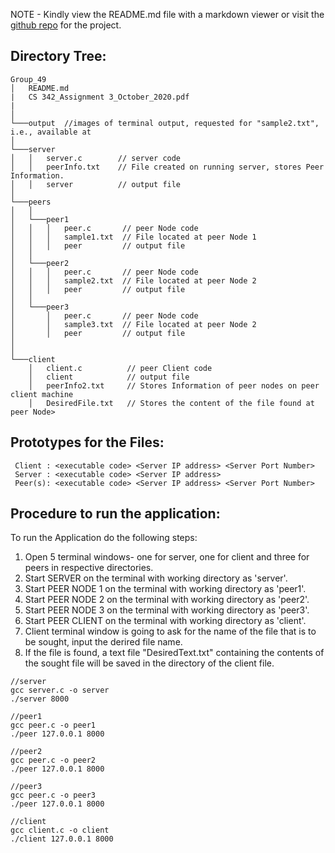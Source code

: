 NOTE - Kindly view the README.md file with a markdown viewer or visit the [github repo](https://github.com/eklavyaj/Relay-Based-Peer-to-Peer-System/) for the project.

## Directory Tree:

```
Group_49
│   README.md
|   CS 342_Assignment 3_October_2020.pdf
|
│
└───output  //images of terminal output, requested for "sample2.txt", i.e., available at 
│
└───server
│   │   server.c        // server code 
│   │   peerInfo.txt    // File created on running server, stores Peer Information. 
│   │   server          // output file 
│      
└───peers
│   │
│   └───peer1
│   │   │   peer.c       // peer Node code 
│   │   │   sample1.txt  // File located at peer Node 1 
│   │   │   peer         // output file 
│   │
│   └───peer2
│   │   │   peer.c       // peer Node code  
│   │   │   sample2.txt  // File located at peer Node 2 
│   │   │   peer         // output file 
│   │   
│   └───peer3
│       │   peer.c       // peer Node code 
│       │   sample3.txt  // File located at peer Node 2 
│       │   peer         // output file 
│      
│   
└───client
    │   client.c          // peer Client code 
    │   client            // output file 
    │   peerInfo2.txt     // Stores Information of peer nodes on peer client machine 
    │   DesiredFile.txt   // Stores the content of the file found at peer Node>
```

## Prototypes for the Files:
```
 Client : <executable code> <Server IP address> <Server Port Number>
 Server : <executable code> <Server IP address> 
 Peer(s): <executable code> <Server IP address> <Server Port Number>
```

## Procedure to run the application:
To run the Application do the following steps:
<ol>
<li>Open 5 terminal windows- one for server, one for client and three for peers in respective directories.</li> 
<li>Start SERVER on the terminal with working directory as 'server'.</li>
<li>Start PEER NODE 1 on the terminal with working directory as 'peer1'.</li>
<li>Start PEER NODE 2 on the terminal with working directory as 'peer2'.</li>
<li>Start PEER NODE 3 on the terminal with working directory as 'peer3'.</li>
<li>Start PEER CLIENT on the terminal with working directory as 'client'.</li>
<li> Client terminal window is going to ask for the name of the file that is to be sought, input the derired file name. </li>
<li> If the file is found, a text file "DesiredText.txt" containing the contents of the sought file will be saved in the directory of the client file. </li>
</ol>

```
//server
gcc server.c -o server 
./server 8000 
```
```
//peer1
gcc peer.c -o peer1  
./peer 127.0.0.1 8000 
```
```
//peer2
gcc peer.c -o peer2 
./peer 127.0.0.1 8000 
```
```
//peer3
gcc peer.c -o peer3 
./peer 127.0.0.1 8000 
```
```
//client
gcc client.c -o client 
./client 127.0.0.1 8000 
```


